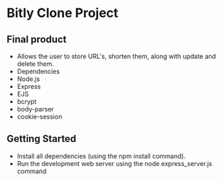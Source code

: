 # Bitly Clone Project

## Final product
- Allows the user to store URL's, shorten them, along with update and delete them.
- Dependencies
- Node.js
- Express
- EJS
- bcrypt
- body-parser
- cookie-session

## Getting Started
- Install all dependencies (using the npm install command).
- Run the development web server using the node express_server.js command

